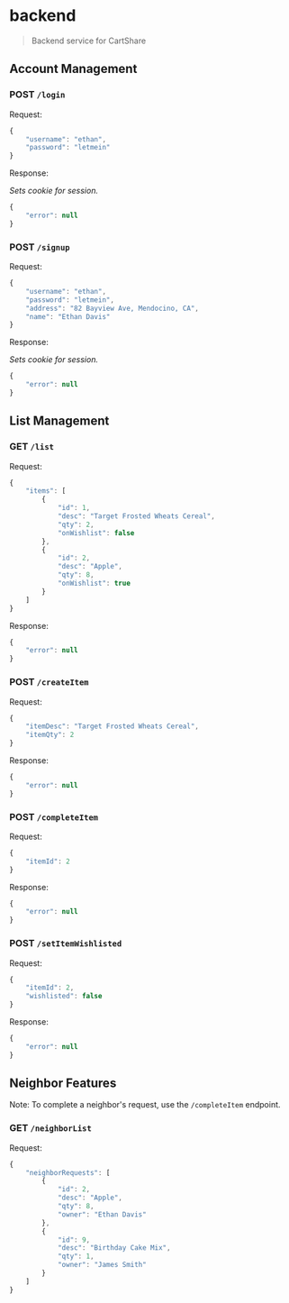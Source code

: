 # backend
> Backend service for CartShare

## Account Management

### POST `/login`

Request:

```js
{
	"username": "ethan",
	"password": "letmein"
}
```

Response:

*Sets cookie for session.*

```js
{
	"error": null
}
```

### POST `/signup`

Request:

```js
{
	"username": "ethan",
	"password": "letmein",
	"address": "82 Bayview Ave, Mendocino, CA",
	"name": "Ethan Davis"
}
```

Response:

*Sets cookie for session.*

```js
{
	"error": null
}
```

## List Management

### GET `/list`

Request:

```js
{
	"items": [
		{
			"id": 1,
			"desc": "Target Frosted Wheats Cereal",
			"qty": 2,
			"onWishlist": false
		},
		{
			"id": 2,
			"desc": "Apple",
			"qty": 8,
			"onWishlist": true
		}
	]
}
```

Response:

```js
{
	"error": null
}
```

### POST `/createItem`

Request:

```js
{
	"itemDesc": "Target Frosted Wheats Cereal",
	"itemQty": 2
}
```

Response:

```js
{
	"error": null
}
```

### POST `/completeItem`

Request:

```js
{
	"itemId": 2
}
```

Response:

```js
{
	"error": null
}
```

### POST `/setItemWishlisted`

Request:

```js
{
	"itemId": 2,
	"wishlisted": false
}
```

Response:

```js
{
	"error": null
}
```

## Neighbor Features

Note: To complete a neighbor's request, use the `/completeItem` endpoint.

### GET `/neighborList`

Request:

```js
{
	"neighborRequests": [
		{
			"id": 2,
			"desc": "Apple",
			"qty": 8,
			"owner": "Ethan Davis"
		},
		{
			"id": 9,
			"desc": "Birthday Cake Mix",
			"qty": 1,
			"owner": "James Smith"
		}
	]
}
```
